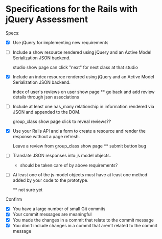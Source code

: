 # Specifications for the Rails with jQuery Assessment

Specs:
- [x] Use jQuery for implementing new requirements
- [ ] Include a show resource rendered using jQuery and an Active Model Serialization JSON backend.

    studio show page can click "next" for next class at that studio

- [x] Include an index resource rendered using jQuery and an Active Model Serialization JSON backend.

    index of user's reviews on user show page
    ** go back and add review details through json associations

- [ ] Include at least one has_many relationship in information rendered via JSON and appended to the DOM.

    group_class show page click to reveal reviews??

- [x] Use your Rails API and a form to create a resource and render the response without a page refresh.

    Leave a review from group_class show page
    ** submit button bug

- [ ] Translate JSON responses into js model objects.

    * should be taken care of by above requirements?

- [ ] At least one of the js model objects must have at least one method added by your code to the prototype.

    ** not sure yet

Confirm
- [x] You have a large number of small Git commits
- [x] Your commit messages are meaningful
- [x] You made the changes in a commit that relate to the commit message
- [x] You don't include changes in a commit that aren't related to the commit message

